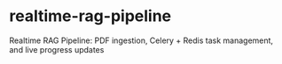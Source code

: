 # realtime-rag-pipeline
Realtime RAG Pipeline: PDF ingestion, Celery + Redis task management, and live progress updates
